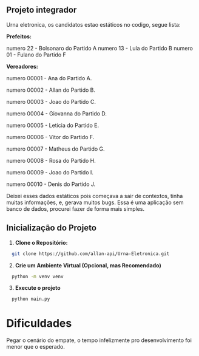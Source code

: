 ## Projeto integrador

Urna eletronica, os candidatos estao estáticos no codigo, segue lista:

**Prefeitos:**

numero 22 - Bolsonaro do Partido A
numero 13 - Lula do Partido B
numero 01 - Fulano do Partido F

**Vereadores:**

numero 00001 - Ana do Partido A.

numero 00002 - Allan do Partido B.

numero 00003 - Joao do Partido C.

numero 00004 - Giovanna do Partido D.

numero 00005 - Leticia do Partido E.

numero 00006 - Vitor do Partido F.

numero 00007 - Matheus do Partido G.

numero 00008 - Rosa do Partido H.

numero 00009 - Joao do Partido I.

numero 00010 - Denis do Partido J.

Deixei esses dados estáticos pois começava a sair de contextos, tinha muitas informações, e, gerava muitos bugs. Essa é uma aplicação sem banco de dados, procurei fazer de forma mais simples.

## Inicialização do Projeto

1. **Clone o Repositório:**

```bash
  git clone https://github.com/allan-api/Urna-Eletronica.git
```

2. **Crie um Ambiente Virtual (Opcional, mas Recomendado)**

```bash
  python -m venv venv
```

3. **Execute o projeto**

```bash
  python main.py
```

# Dificuldades

Pegar o cenário do empate, o tempo infelizmente pro desenvolvimento foi menor que o esperado.
